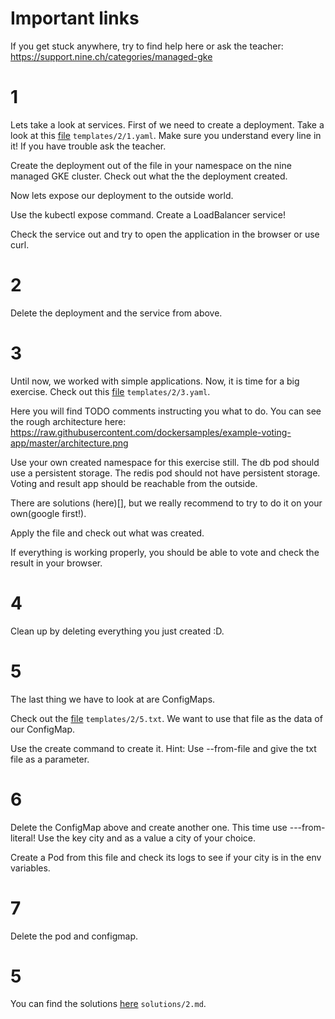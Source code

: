 # Important links

If you get stuck anywhere, try to find help here or ask the teacher:
https://support.nine.ch/categories/managed-gke

# 1

Lets take a look at services. First of we need to create a deployment. Take a look at this [file](templates/2/1.yaml) `templates/2/1.yaml`.
Make sure you understand every line in it! If you have trouble ask the teacher.

Create the deployment out of the file in your namespace on the nine managed GKE cluster.
Check out what the the deployment created.

Now lets expose our deployment to the outside world.

Use the kubectl expose command. Create a LoadBalancer service!

Check the service out and try to open the application in the browser or use curl.

# 2

Delete the deployment and the service from above.

# 3 

Until now, we worked with simple applications. Now, it is time for a big exercise.
Check out this [file](templates/2/3.yaml) `templates/2/3.yaml`.

Here you will find TODO comments instructing you what to do.
You can see the rough architecture here:
https://raw.githubusercontent.com/dockersamples/example-voting-app/master/architecture.png

Use your own created namespace for this exercise still.
The db pod should use a persistent storage.
The redis pod should not have persistent storage.
Voting and result app should be reachable from the outside.

There are solutions (here)[], but we really recommend to try to do it on your own(google first!).

Apply the file and check out what was created.

If everything is working properly, you should be able to vote and check the result in your browser.

# 4

Clean up by deleting everything you just created :D.

# 5

The last thing we have to look at are ConfigMaps.

Check out the [file](templates/2/5.txt) `templates/2/5.txt`.
We want to use that file as the data of our ConfigMap.

Use the create command to create it. Hint: Use --from-file and give the txt file as a parameter.

# 6

Delete the ConfigMap above and create another one. This time use ---from-literal!
Use the key city and as a value a city of your choice.

Create a Pod from this file and check its logs to see if your city is in the env variables.

# 7

Delete the pod and configmap.

# 5

You can find the solutions [here](solutions/2.md) `solutions/2.md`.
